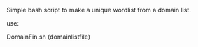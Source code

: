 
Simple bash script to make a unique wordlist from a domain list.

use:

DomainFin.sh (domainlistfile)
